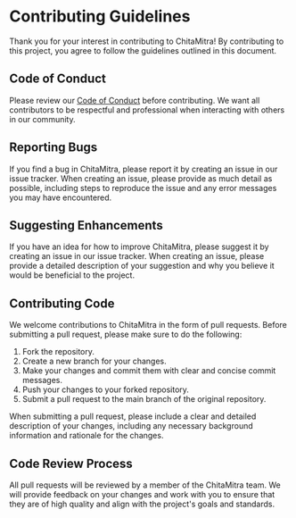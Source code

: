 # Contributing Guidelines
Thank you for your interest in contributing to ChitaMitra! By contributing to this project, you agree to follow the guidelines outlined in this document.

## Code of Conduct
Please review our [Code of Conduct](/CodeOFConduct.md) before contributing. We want all contributors to be respectful and professional when interacting
with others in our community.

## Reporting Bugs
If you find a bug in ChitaMitra, please report it by creating an issue in our issue tracker. When creating an issue, please provide as much detail as possible,
including steps to reproduce the issue and any error messages you may have encountered.

## Suggesting Enhancements
If you have an idea for how to improve ChitaMitra, please suggest it by creating an issue in our issue tracker. When creating an issue, please provide a detailed
description of your suggestion and why you believe it would be beneficial to the project.

## Contributing Code
We welcome contributions to ChitaMitra in the form of pull requests. Before submitting a pull request, please make sure to do the following:

1. Fork the repository.
2. Create a new branch for your changes.
3. Make your changes and commit them with clear and concise commit messages.
4. Push your changes to your forked repository.
5. Submit a pull request to the main branch of the original repository.


When submitting a pull request, please include a clear and detailed description of your changes, including any necessary background 
information and rationale for the changes.

## Code Review Process
All pull requests will be reviewed by a member of the ChitaMitra team. We will provide feedback on your changes and work with you to 
ensure that they are of high quality and align with the project's goals and standards.

